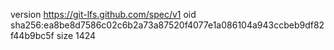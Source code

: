 version https://git-lfs.github.com/spec/v1
oid sha256:ea8be8d7586c02c6b2a73a87520f4077e1a086104a943ccbeb9df82f44b9bc5f
size 1424
